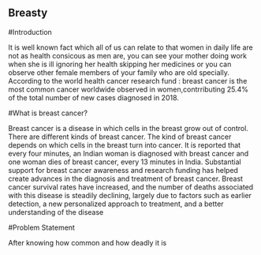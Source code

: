 ## Breasty 


#Introduction

It is well known fact which all of us can relate to that women in daily life are not as health consicous as men are, you can see your mother doing work when she is ill ignoring her health skipping her medicines or you can observe other female members of your family who are old specially.
According to the world health cancer research fund : breast cancer is the most common cancer worldwide observed in women,contrributing 25.4% of the total number of new cases diagnosed in 2018.


#What is breast cancer?

Breast cancer is a disease in which cells in the breast grow out of control. There are different kinds of breast cancer. The kind of breast cancer depends on which cells in the breast turn into cancer.
It is reported that every four minutes, an Indian woman is diagnosed with breast cancer and one woman dies of breast cancer, every 13 minutes in India.
Substantial support for breast cancer awareness and research funding has helped create advances in the diagnosis and treatment of breast cancer. Breast cancer survival rates have increased, and the number of deaths associated with this disease is steadily declining, largely due to factors such as earlier detection, a new personalized approach to treatment, and a better understanding of the disease


#Problem Statement

After knowing how common and how deadly it is  
